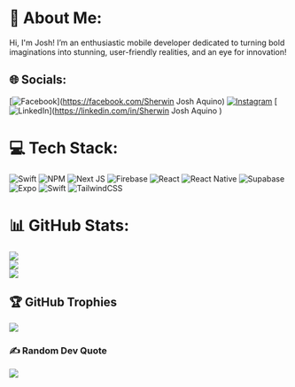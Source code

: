# 💫 About Me:
Hi, I'm Josh! I’m an enthusiastic mobile developer dedicated to turning bold imaginations into stunning, user-friendly realities, and an eye for innovation!


## 🌐 Socials:
[![Facebook](https://img.shields.io/badge/Facebook-%231877F2.svg?logo=Facebook&logoColor=white)](https://facebook.com/Sherwin Josh Aquino) [![Instagram](https://img.shields.io/badge/Instagram-%23E4405F.svg?logo=Instagram&logoColor=white)](https://instagram.com/dumplingsowaowa) [![LinkedIn](https://img.shields.io/badge/LinkedIn-%230077B5.svg?logo=linkedin&logoColor=white)](https://linkedin.com/in/Sherwin Josh Aquino  ) 

# 💻 Tech Stack:
![Swift](https://img.shields.io/badge/swift-F54A2A?style=flat&logo=swift&logoColor=white) ![NPM](https://img.shields.io/badge/NPM-%23CB3837.svg?style=flat&logo=npm&logoColor=white) ![Next JS](https://img.shields.io/badge/Next-black?style=flat&logo=next.js&logoColor=white) ![Firebase](https://img.shields.io/badge/firebase-a08021?style=flat&logo=firebase&logoColor=ffcd34) ![React](https://img.shields.io/badge/react-%2320232a.svg?style=flat&logo=react&logoColor=%2361DAFB) ![React Native](https://img.shields.io/badge/react_native-%2320232a.svg?style=flat&logo=react&logoColor=%2361DAFB) ![Supabase](https://img.shields.io/badge/Supabase-3ECF8E?style=flat&logo=supabase&logoColor=white) ![Expo](https://img.shields.io/badge/expo-1C1E24?style=flat&logo=expo&logoColor=#D04A37) ![Swift](https://img.shields.io/badge/swift-F54A2A?style=flat&logo=swift&logoColor=white) ![TailwindCSS](https://img.shields.io/badge/tailwindcss-%2338B2AC.svg?style=flat&logo=tailwind-css&logoColor=white)
# 📊 GitHub Stats:
![](https://github-readme-stats.vercel.app/api?username=Azure-Defiant&theme=dark&hide_border=true&include_all_commits=true&count_private=true)<br/>
![](https://github-readme-streak-stats.herokuapp.com/?user=Azure-Defiant&theme=dark&hide_border=true)<br/>
![](https://github-readme-stats.vercel.app/api/top-langs/?username=Azure-Defiant&theme=dark&hide_border=true&include_all_commits=true&count_private=true&layout=compact)

## 🏆 GitHub Trophies
![](https://github-profile-trophy.vercel.app/?username=Azure-Defiant&theme=radical&no-frame=true&no-bg=false&margin-w=4)

### ✍️ Random Dev Quote
![](https://quotes-github-readme.vercel.app/api?type=horizontal&theme=radical)

<!-- Proudly created with GPRM ( https://gprm.itsvg.in ) -->
